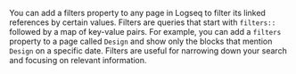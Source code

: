 You can add a filters property to any page in Logseq to filter its linked references by certain values. Filters are queries that start with `filters::` followed by a map of key-value pairs. For example, you can add a `filters` property to a page called `Design` and show only the blocks that mention `Design` on a specific date. Filters are useful for narrowing down your search and focusing on relevant information.